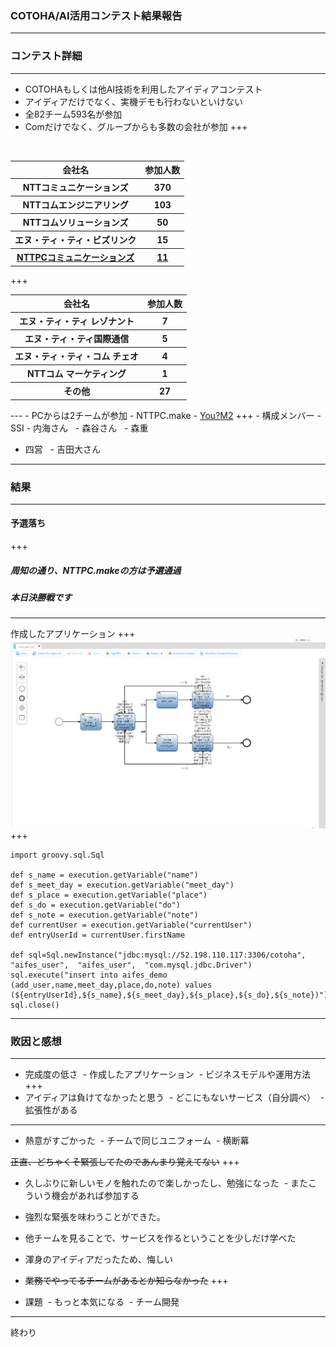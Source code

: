 ### COTOHA/AI活用コンテスト結果報告
---
### コンテスト詳細
---
- COTOHAもしくは他AI技術を利用したアイディアコンテスト
 - アイディアだけでなく、実機デモも行わないといけない
- 全82チーム593名が参加
 - Comだけでなく、グループからも多数の会社が参加
+++
<table>
  <tr>
    <th>会社名</th>
    <th>参加人数</th> 
  </tr>
  <tr>
    <th>NTTコミュニケーションズ</th>
    <th>370</th>
  </tr>
  <tr>
    <th>NTTコムエンジニアリング</th>
    <th>103</th> 
  </tr>
  <tr>
     <th>NTTコムソリューションズ</th>
     <th>50</th> 
  </tr>
  <tr>
     <th>エヌ・ティ・ティ・ビズリンク</th>
     <th>15</th> 
  </tr>
 <tr>
    <th><u>NTTPCコミュニケーションズ</u></th>
    <th><u>11</u></th> 
 </tr>
</table>
+++
<table>
 <tr>
    <th>会社名</th>
    <th>参加人数</th> 
  </tr>
 <tr>
    <th>エヌ・ティ・ティ レゾナント</th>
    <th>7</th> 
  </tr>
 <tr>
    <th>エヌ・ティ・ティ国際通信</th>
    <th>5</th> 
 </tr>
 <tr>
    <th>エヌ・ティ・ティ・コム チェオ</th>
    <th>4</th> 
  </tr>
 <tr>
    <th>NTTコム マーケティング</th>
    <th>1</th> 
 </tr>
 <tr>
    <th>その他</th>
    <th>27</th> 
 </tr>
</table>
---
- PCからは2チームが参加
 - NTTPC.make
 - <u>You?M2</u>
+++
- 構成メンバー
 - SSI
   - 内海さん
   - 森谷さん
   - 森重
  
 - 四営
   - 吉田大さん
---
### 結果
---
#### 予選落ち
+++
##### 周知の通り、NTTPC.makeの方は予選通過
##### 本日決勝戦です
---
作成したアプリケーション
+++
![image1](image1.png)
+++
~~~
import groovy.sql.Sql

def s_name = execution.getVariable("name")
def s_meet_day = execution.getVariable("meet_day")
def s_place = execution.getVariable("place")
def s_do = execution.getVariable("do")
def s_note = execution.getVariable("note")
def currentUser = execution.getVariable("currentUser")
def entryUserId = currentUser.firstName

def sql=Sql.newInstance("jdbc:mysql://52.198.110.117:3306/cotoha", "aifes_user",  "aifes_user",  "com.mysql.jdbc.Driver")
sql.execute("insert into aifes_demo (add_user,name,meet_day,place,do,note) values (${entryUserId},${s_name},${s_meet_day},${s_place},${s_do},${s_note})")
sql.close()
~~~
---
### 敗因と感想
---
- 完成度の低さ
  - 作成したアプリケーション
  - ビジネスモデルや運用方法
+++
- アイディアは負けてなかったと思う
  - どこにもないサービス（自分調べ）
  - 拡張性がある
---
- 熱意がすごかった
  - チームで同じユニフォーム
  - 横断幕
  
<s>正直、どちゃくそ緊張してたのであんまり覚えてない</s>
+++
- 久しぶりに新しいモノを触れたので楽しかったし、勉強になった
  - またこういう機会があれば参加する

- 強烈な緊張を味わうことができた。

- 他チームを見ることで、サービスを作るということを少しだけ学べた

- 渾身のアイディアだったため、悔しい

- <s>業務でやってるチームがあるとか知らなかった</s>
+++
- 課題
  - もっと本気になる
  - チーム開発
---
終わり
